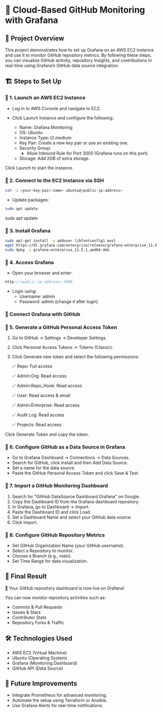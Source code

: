 # **🚀 Cloud-Based GitHub Monitoring with Grafana**

## **📌 Project Overview**


This project demonstrates how to set up Grafana on an AWS EC2 instance and use it to monitor GitHub repository metrics. By following these steps, you can visualize GitHub activity, repository insights, and contributions in real-time using Grafana’s GitHub data source integration.


## **🏗️ Steps to Set Up**

### 🔹 1. Launch an AWS EC2 Instance
- Log in to AWS Console and navigate to EC2.

- Click Launch Instance and configure the following:

    - Name: Grafana Monitoring
    - OS: Ubuntu
    - Instance Type: t2.medium
    - Key Pair: Create a new key pair or use an existing one.
    - Security Group:
        - Allow Inbound Rule for Port 3000 (Grafana runs on this port).
    - Storage: Add 2GB of extra storage.

Click Launch to start the instance.


### 🔹 2. Connect to the EC2 Instance via SSH

```sh
ssh -i <your-key-pair-name> ubuntu@<public-ip-address>
```
- Update packages:
```sh
sudo apt update
```
sudo apt update

### 🔹 3. Install Grafana
```sh
sudo apt-get install -y adduser libfontconfig1 musl
wget https://dl.grafana.com/enterprise/release/grafana-enterprise_11.5.1_amd64.deb
sudo dpkg -i grafana-enterprise_11.5.1_amd64.deb
```

### 🔹 4. Access Grafana

- Open your browser and enter:
```cpp
http://<public-ip-address>:3000
```
- Login using:
    - Username: admin
    - Password: admin (change it after login)


### **🔗 Connect Grafana with GitHub**

### 🔹 5. Generate a GitHub Personal Access Token

1. Go to GitHub → Settings → Developer Settings.
2. Click Personal Access Tokens → Tokens (Classic).
3. Click Generate new token and select the following permissions:

    ✅ Repo: Full access

    ✅ Admin:Org: Read access

    ✅ Admin:Repo_Hook: Read access

    ✅ User: Read access & email

    ✅ Admin:Enterprise: Read access

    ✅ Audit Log: Read access

    ✅ Projects: Read access

Click Generate Token and copy the token.

### 🔹 6. Configure GitHub as a Data Source in Grafana

- Go to Grafana Dashboard → Connections → Data Sources.
- Search for GitHub, click Install and then Add Data Source.
- Set a name for the data source.
- Paste the GitHub Personal Access Token and click Save & Test.


### 🔹 7. Import a GitHub Monitoring Dashboard
1. Search for "GitHub DataSource Dashboard Grafana" on Google.
2. Copy the Dashboard ID from the Grafana dashboard repository.
3. In Grafana, go to Dashboard → Import.
4. Paste the Dashboard ID and click Load.
5. Set a Dashboard Name and select your GitHub data source.
6. Click Import.


### 🔹 8. Configure GitHub Repository Metrics
- Set GitHub Organization Name (your GitHub username).
- Select a Repository to monitor.
- Choose a Branch (e.g., main).
- Set Time Range for data visualization.


## **🎯 Final Result**
🎉 Your GitHub repository dashboard is now live on Grafana!

You can now monitor repository activities such as:

- Commits & Pull Requests
- Issues & Stars
- Contributor Stats
- Repository Forks & Traffic


## 🛠️ Technologies Used
- AWS EC2 (Virtual Machine)
- Ubuntu (Operating System)
- Grafana (Monitoring Dashboard)
- GitHub API (Data Source)


## 📌 Future Improvements
- Integrate Prometheus for advanced monitoring.
- Automate the setup using Terraform or Ansible.
- Use Grafana Alerts for real-time notifications.




